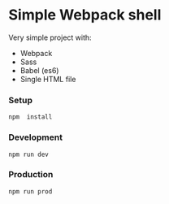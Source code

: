 # Simple Webpack shell

Very simple project with:

- Webpack
- Sass
- Babel (es6)
- Single HTML file

### Setup

`npm  install`

### Development

`npm run dev`

### Production

`npm run prod`
